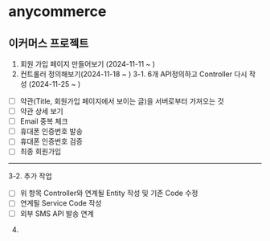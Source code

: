 # anycommerce
## 이커머스 프로젝트

1. 회원 가입 페이지 만들어보기 (2024-11-11 ~ ) 
2. 컨트롤러 정의해보기(2024-11-18 ~ ) 
3-1. 6개 API정의하고 Controller 다시 작성 (2024-11-25 ~ ) 
  -[ ] 약관(Title, 회원가입 페이지에서 보이는 글)을 서버로부터 가져오는 것
  -[ ] 약관 상세 보기 
  -[ ] Email 중복 체크
  -[ ] 휴대폰 인증번호 발송 
  -[ ] 휴대폰 인증번호 검증 
  -[ ] 최종 회원가입 
---
3-2. 추가 작업
  -[ ] 위 항목 Controller와 연계될 Entity 작성 및 기존 Code 수정
  -[ ] 연계될 Service Code 작성 
  -[ ] 외부 SMS API 발송 연계 
4.
